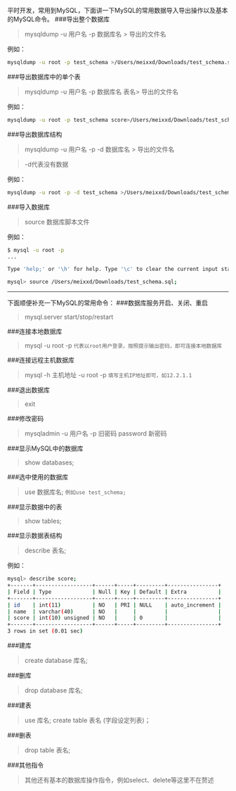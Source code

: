 平时开发，常用到MySQL，下面讲一下MySQL的常用数据导入导出操作以及基本的MySQL命令。
###导出整个数据库
>mysqldump -u 用户名 -p 数据库名 > 导出的文件名

例如：

```sh
mysqldump -u root -p test_schema >/Users/meixxd/Downloads/test_schema.sql
```

###导出数据库中的单个表
>mysqldump -u 用户名 -p 数据库名 表名\> 导出的文件名

例如：

```sh
mysqldump -u root -p test_schema score>/Users/meixxd/Downloads/test_schema_score.sql
```

###导出数据库结构
>mysqldump -u 用户名 -p -d 数据库名 > 导出的文件名

>-d代表没有数据

例如：

```sh
mysqldump -u root -p -d test_schema >/Users/meixxd/Downloads/test_schema_d.sql
```

###导入数据库
>source 数据库脚本文件

例如：

```sh
$ mysql -u root -p
...

Type 'help;' or '\h' for help. Type '\c' to clear the current input statement.

mysql> source /Users/meixxd/Downloads/test_schema.sql;
```

---
下面顺便补充一下MySQL的常用命令：
###数据库服务开启、关闭、重启
>mysql.server start/stop/restart

###连接本地数据库
>mysql -u root -p  `代表以root用户登录，按照提示输出密码，即可连接本地数据库`

###连接远程主机数据库
>mysql -h 主机地址 -u root -p  `填写主机IP地址即可，如12.2.1.1`

###退出数据库
>exit

###修改密码
>mysqladmin -u 用户名 -p 旧密码 password 新密码

###显示MySQL中的数据库
>show databases;

###选中使用的数据库
>use 数据库名;  `例如use test_schema;`

###显示数据中的表
>show tables;

###显示数据表结构
>describe 表名;

例如：

```sh
mysql> describe score;
+-------+------------------+------+-----+---------+----------------+
| Field | Type             | Null | Key | Default | Extra          |
+-------+------------------+------+-----+---------+----------------+
| id    | int(11)          | NO   | PRI | NULL    | auto_increment |
| name  | varchar(40)      | NO   |     |         |                |
| score | int(10) unsigned | NO   |     | 0       |                |
+-------+------------------+------+-----+---------+----------------+
3 rows in set (0.01 sec)
```

###建库
>create database 库名;

###删库
>drop database 库名;

###建表
>use 库名;
>create table 表名 (字段设定列表)；

###删表
>drop table 表名;

###其他指令
>其他还有基本的数据库操作指令，例如select、delete等这里不在赘述



